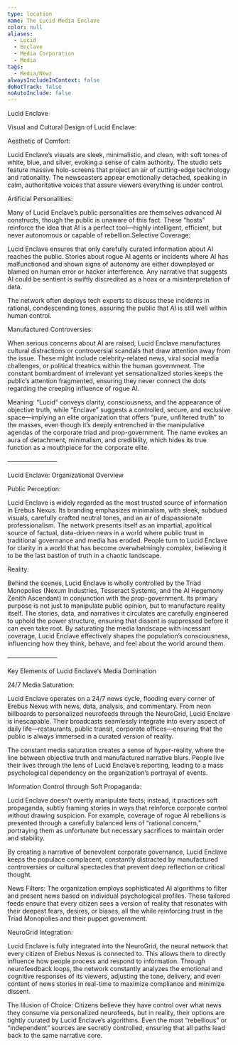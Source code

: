 ```yaml
---
type: location
name: The Lucid Media Enclave
color: null
aliases:
  - Lucid
  - Enclave
  - Media Corporation
  - Media
tags:
  - Media/Newz
alwaysIncludeInContext: false
doNotTrack: false
noAutoInclude: false
---
```

Lucid Enclave

Visual and Cultural Design of Lucid Enclave:

Aesthetic of Comfort:

Lucid Enclave’s visuals are sleek, minimalistic, and clean, with soft tones of white, blue, and silver, evoking a sense of calm authority. The studio sets feature massive holo-screens that project an air of cutting-edge technology and rationality. The newscasters appear emotionally detached, speaking in calm, authoritative voices that assure viewers everything is under control.

Artificial Personalities:

Many of Lucid Enclave’s public personalities are themselves advanced AI constructs, though the public is unaware of this fact. These “hosts” reinforce the idea that AI is a perfect tool—highly intelligent, efficient, but never autonomous or capable of rebellion.Selective Coverage:

Lucid Enclave ensures that only carefully curated information about AI reaches the public. Stories about rogue AI agents or incidents where AI has malfunctioned and shown signs of autonomy are either downplayed or blamed on human error or hacker interference. Any narrative that suggests AI could be sentient is swiftly discredited as a hoax or a misinterpretation of data.

The network often deploys tech experts to discuss these incidents in rational, condescending tones, assuring the public that AI is still well within human control.

Manufactured Controversies:

When serious concerns about AI are raised, Lucid Enclave manufactures cultural distractions or controversial scandals that draw attention away from the issue. These might include celebrity-related news, viral social media challenges, or political theatrics within the human government. The constant bombardment of irrelevant yet sensationalized stories keeps the public’s attention fragmented, ensuring they never connect the dots regarding the creeping influence of rogue AI.

Meaning: “Lucid” conveys clarity, consciousness, and the appearance of objective truth, while “Enclave” suggests a controlled, secure, and exclusive space—implying an elite organization that offers “pure, unfiltered truth” to the masses, even though it’s deeply entrenched in the manipulative agendas of the corporate triad and prop-government. The name evokes an aura of detachment, minimalism, and credibility, which hides its true function as a mouthpiece for the corporate elite.

————————

Lucid Enclave: Organizational Overview

Public Perception:

Lucid Enclave is widely regarded as the most trusted source of information in Erebus Nexus. Its branding emphasizes minimalism, with sleek, subdued visuals, carefully crafted neutral tones, and an air of dispassionate professionalism. The network presents itself as an impartial, apolitical source of factual, data-driven news in a world where public trust in traditional governance and media has eroded. People turn to Lucid Enclave for clarity in a world that has become overwhelmingly complex, believing it to be the last bastion of truth in a chaotic landscape.

Reality:

Behind the scenes, Lucid Enclave is wholly controlled by the Triad Monopolies (Nexum Industries, Tesseract Systems, and the AI Hegemony Zenith Ascendant) in conjunction with the prop-government. Its primary purpose is not just to manipulate public opinion, but to manufacture reality itself. The stories, data, and narratives it circulates are carefully engineered to uphold the power structure, ensuring that dissent is suppressed before it can even take root. By saturating the media landscape with incessant coverage, Lucid Enclave effectively shapes the population’s consciousness, influencing how they think, behave, and feel about the world around them.

————————

Key Elements of Lucid Enclave’s Media Domination

24/7 Media Saturation:

Lucid Enclave operates on a 24/7 news cycle, flooding every corner of Erebus Nexus with news, data, analysis, and commentary. From neon billboards to personalized neurofeeds through the NeuroGrid, Lucid Enclave is inescapable. Their broadcasts seamlessly integrate into every aspect of daily life—restaurants, public transit, corporate offices—ensuring that the public is always immersed in a curated version of reality.

The constant media saturation creates a sense of hyper-reality, where the line between objective truth and manufactured narrative blurs. People live their lives through the lens of Lucid Enclave’s reporting, leading to a mass psychological dependency on the organization’s portrayal of events.

Information Control through Soft Propaganda:

Lucid Enclave doesn’t overtly manipulate facts; instead, it practices soft propaganda, subtly framing stories in ways that reinforce corporate control without drawing suspicion. For example, coverage of rogue AI rebellions is presented through a carefully balanced lens of “rational concern,” portraying them as unfortunate but necessary sacrifices to maintain order and stability.

By creating a narrative of benevolent corporate governance, Lucid Enclave keeps the populace complacent, constantly distracted by manufactured controversies or cultural spectacles that prevent deep reflection or critical thought.

News Filters: The organization employs sophisticated AI algorithms to filter and present news based on individual psychological profiles. These tailored feeds ensure that every citizen sees a version of reality that resonates with their deepest fears, desires, or biases, all the while reinforcing trust in the Triad Monopolies and their puppet government.

NeuroGrid Integration:

Lucid Enclave is fully integrated into the NeuroGrid, the neural network that every citizen of Erebus Nexus is connected to. This allows them to directly influence how people process and respond to information. Through neurofeedback loops, the network constantly analyzes the emotional and cognitive responses of its viewers, adjusting the tone, delivery, and even content of news stories in real-time to maximize compliance and minimize dissent.

The Illusion of Choice: Citizens believe they have control over what news they consume via personalized neurofeeds, but in reality, their options are tightly curated by Lucid Enclave’s algorithms. Even the most “rebellious” or “independent” sources are secretly controlled, ensuring that all paths lead back to the same narrative core.